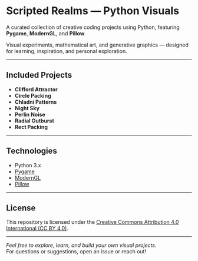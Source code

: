 # Scripted Realms — Python Visuals

A curated collection of creative coding projects using Python, featuring **Pygame**, **ModernGL**, and **Pillow**.

Visual experiments, mathematical art, and generative graphics — designed for learning, inspiration, and personal exploration.

---

## Included Projects

- **Clifford Attractor**
- **Circle Packing**
- **Chladni Patterns**
- **Night Sky**
- **Perlin Noise**
- **Radial Outburst**
- **Rect Packing**

---

## Technologies

- Python 3.x  
- [Pygame](https://www.pygame.org/news)  
- [ModernGL](https://moderngl.readthedocs.io)  
- [Pillow](https://python-pillow.org/)  

---

## License

This repository is licensed under the [Creative Commons Attribution 4.0 International (CC BY 4.0)](LICENSE).

---

*Feel free to explore, learn, and build your own visual projects.*  
For questions or suggestions, open an issue or reach out!
